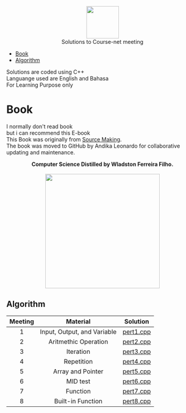 <p align="center">
    <a href="https://www.course-net.com">
        <img height=85 src="https://cdn-images-1.medium.com/max/1600/1*Svef7D3qIbPZ0j4YXOjWuw.png">
    </a>
    <br>Solutions to Course-net meeting
</p>

* [Book](#Book)
* [Algorithm](##Algorithm)


Solutions are coded using C++<br>
Languange used are English and Bahasa<br>
For Learning Purpose only<br>

# Book
I normally don't read book<br>
but i can recommend this E-book<br>
This Book was originally from [Source Making](https://sourcemaking.com/store).<br>
The book was moved to GitHub by Andika Leonardo for collaborative updating and maintenance.<br>

<p align="center">
    <b>Computer Science Distilled by Wladston Ferreira Filho.</b>
    <br>
    <br>
    <a href="https://drive.google.com/open?id=1lqpkykIgoiI57u9gLidcgP9rcqRRNONQ">
        <img height=300 src="https://images-na.ssl-images-amazon.com/images/I/51TC80IuOSL._SX322_BO1,204,203,200_.jpg">
    </a><br>
</p>
    
## Algorithm
| Meeting |                                                          Material                                                         |                                                                                          Solution                                                                                         |
|:---:|:--------------------------------------------------------------------------------------------------------------------------:|:-----------------------------------------------------------------------------------------------------------------------------------------------------------------------------------------:|
|  1  | Input, Output, and Variable                                        | [pert1.cpp](https://github.com/andikaleonardo/Course-Net/blob/master/Algorithm/Pert1.cpp)                | 
|  2  | Aritmethic Operation                                               | [pert2.cpp](https://github.com/andikaleonardo/Course-Net/blob/master/Algorithm/Pert2.cpp)                | 
|  3  | Iteration                                                          | [pert3.cpp](https://github.com/andikaleonardo/Course-Net/blob/master/Algorithm/Pert3.cpp)                | 
|  4  | Repetition                                                         | [pert4.cpp](https://github.com/andikaleonardo/Course-Net/blob/master/Algorithm/Pert4.cpp)                | 
|  5  | Array and Pointer                                                  | [pert5.cpp](https://github.com/andikaleonardo/Course-Net/blob/master/Algorithm/Pert5.cpp)                | 
|  6  | MID test                                                           | [pert6.cpp](https://github.com/andikaleonardo/Course-Net/blob/master/Algorithm/Pert6.cpp)                | 
|  7  | Function                                                           | [pert7.cpp](https://github.com/andikaleonardo/Course-Net/blob/master/Algorithm/Pert7.cpp)                | 
|  8  | Built-in Function                                                  | [pert8.cpp](https://github.com/andikaleonardo/Course-Net/blob/master/Algorithm/Pert8.cpp)                | 





